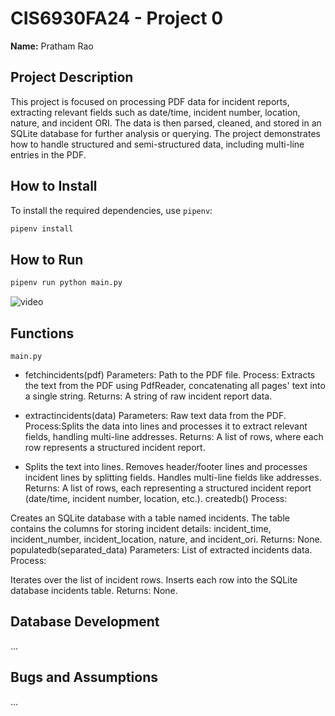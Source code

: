 # CIS6930FA24 - Project 0

**Name:** Pratham Rao

## Project Description
This project is focused on processing PDF data for incident reports, extracting relevant fields such as date/time, incident number, location, nature, and incident ORI. The data is then parsed, cleaned, and stored in an SQLite database for further analysis or querying. The project demonstrates how to handle structured and semi-structured data, including multi-line entries in the PDF.

## How to Install
To install the required dependencies, use `pipenv`:

```bash
pipenv install
```

## How to Run
```bash
pipenv run python main.py
```
![video](video)


## Functions
`main.py`
* fetchincidents(pdf)
  Parameters: Path to the PDF file.
  Process: Extracts the text from the PDF using PdfReader, concatenating all pages' text into a single string.
  Returns: A string of raw incident report data.

* extractincidents(data)
  Parameters: Raw text data from the PDF.
  Process:Splits the data into lines and processes it to extract relevant fields, handling multi-line addresses.
  Returns: A list of rows, where each row represents a structured incident report.
  
* Splits the text into lines.
Removes header/footer lines and processes incident lines by splitting fields.
Handles multi-line fields like addresses. Returns: A list of rows, each representing a structured incident report (date/time, incident number, location, etc.).
createdb()
Process:

Creates an SQLite database with a table named incidents.
The table contains the columns for storing incident details: incident_time, incident_number, incident_location, nature, and incident_ori.
Returns: None.
populatedb(separated_data)
Parameters: List of extracted incidents data.
Process:

Iterates over the list of incident rows.
Inserts each row into the SQLite database incidents table.
Returns: None.

## Database Development
...

## Bugs and Assumptions
...
